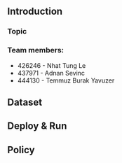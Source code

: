## Introduction

### Topic

### Team members:
* 426246 - Nhat Tung Le
* 437971 - Adnan Sevinc
* 444130 - Temmuz Burak Yavuzer

## Dataset

## Deploy & Run

## Policy

